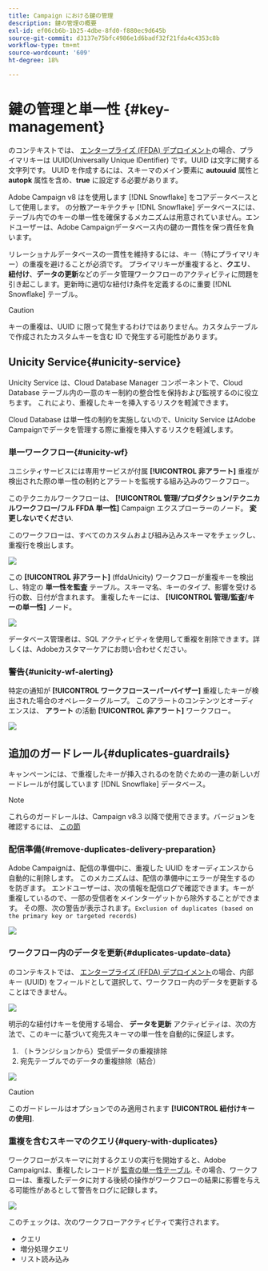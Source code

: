 ```yaml
---
title: Campaign における鍵の管理
description: 鍵の管理の概要
exl-id: ef06cb6b-1b25-4dbe-8fd0-f880ec9d645b
source-git-commit: d3137e75bfc4986e1d6badf32f21fda4c4353c8b
workflow-type: tm+mt
source-wordcount: '609'
ht-degree: 18%

---
```


# 鍵の管理と単一性 {#key-management}

のコンテキストでは、 [エンタープライズ (FFDA) デプロイメント](enterprise-deployment.md)の場合、プライマリキーは UUID(Universally Unique IDentifier) です。UUID は文字に関する文字列です。 UUID を作成するには、スキーマのメイン要素に **autouuid** 属性と **autopk** 属性を含め、**true** に設定する必要があります。

Adobe Campaign v8 はを使用します [!DNL Snowflake] をコアデータベースとして使用します。 の分散アーキテクチャ [!DNL Snowflake] データベースには、テーブル内でのキーの単一性を確保するメカニズムは用意されていません。エンドユーザーは、Adobe Campaignデータベース内の鍵の一貫性を保つ責任を負います。

リレーショナルデータベースの一貫性を維持するには、キー（特にプライマリキー）の重複を避けることが必須です。 プライマリキーが重複すると、**クエリ**、**紐付け**、**データの更新**&#x200B;などのデータ管理ワークフローのアクティビティに問題を引き起こします。更新時に適切な紐付け条件を定義するのに重要 [!DNL Snowflake] テーブル。


>[!CAUTION]
>
>キーの重複は、UUID に限って発生するわけではありません。カスタムテーブルで作成されたカスタムキーを含む ID で発生する可能性があります。


## Unicity Service{#unicity-service}

Unicity Service は、Cloud Database Manager コンポーネントで、Cloud Database テーブル内の一意のキー制約の整合性を保持および監視するのに役立ちます。 これにより、重複したキーを挿入するリスクを軽減できます。

Cloud Database は単一性の制約を実施しないので、Unicity Service はAdobe Campaignでデータを管理する際に重複を挿入するリスクを軽減します。

### 単一ワークフロー{#unicity-wf}

ユニシティサービスには専用サービスが付属 **[!UICONTROL 非アラート]** 重複が検出された際の単一性の制約とアラートを監視する組み込みのワークフロー。

このテクニカルワークフローは、 **[!UICONTROL 管理/プロダクション/テクニカルワークフロー/フル FFDA 単一性]** Campaign エクスプローラーのノード。 **変更しないでください**.

このワークフローは、すべてのカスタムおよび組み込みスキーマをチェックし、重複行を検出します。

![](assets/unicity-alerting-wf.png)

この **[!UICONTROL 非アラート]** (ffdaUnicity) ワークフローが重複キーを検出し、特定の **単一性を監査** テーブル。スキーマ名、キーのタイプ、影響を受ける行の数、日付が含まれます。 重複したキーには、 **[!UICONTROL 管理/監査/キーの単一性]** ノード。

![](assets/unicity-table.png)

データベース管理者は、SQL アクティビティを使用して重複を削除できます。詳しくは、Adobeカスタマーケアにお問い合わせください。

### 警告{#unicity-wf-alerting}

特定の通知が **[!UICONTROL ワークフロースーパーバイザー]** 重複したキーが検出された場合のオペレーターグループ。 このアラートのコンテンツとオーディエンスは、 **アラート** の活動 **[!UICONTROL 非アラート]** ワークフロー。

![](assets/wf-alert-activity.png)


## 追加のガードレール{#duplicates-guardrails}

キャンペーンには、で重複したキーが挿入されるのを防ぐための一連の新しいガードレールが付属しています [!DNL Snowflake] データベース。

>[!NOTE]
>
>これらのガードレールは、Campaign v8.3 以降で使用できます。バージョンを確認するには、 [この節](../start/compatibility-matrix.md#how-to-check-your-campaign-version-and-buildversion)

### 配信準備{#remove-duplicates-delivery-preparation}

Adobe Campaignは、配信の準備中に、重複した UUID をオーディエンスから自動的に削除します。 このメカニズムは、配信の準備中にエラーが発生するのを防ぎます。 エンドユーザーは、次の情報を配信ログで確認できます。キーが重複しているので、一部の受信者をメインターゲットから除外することができます。 その際、次の警告が表示されます。`Exclusion of duplicates (based on the primary key or targeted records)`

![](assets/exclusion-duplicates-log.png)

### ワークフロー内のデータを更新{#duplicates-update-data}

のコンテキストでは、 [エンタープライズ (FFDA) デプロイメント](enterprise-deployment.md)の場合、内部キー (UUID) をフィールドとして選択して、ワークフロー内のデータを更新することはできません。

![](assets/update-data-no-internal-key.png)

明示的な紐付けキーを使用する場合、 **データを更新** アクティビティは、次の方法で、このキーに基づいて宛先スキーマの単一性を自動的に保証します。

1. （トランジションから）受信データの重複排除
1. 宛先テーブルでのデータの重複排除（結合）


![](assets/update-data-deduplicate.png)

>[!CAUTION]
>
>このガードレールはオプションでのみ適用されます **[!UICONTROL 紐付けキーの使用]**.


### 重複を含むスキーマのクエリ{#query-with-duplicates}

ワークフローがスキーマに対するクエリの実行を開始すると、Adobe Campaignは、重複したレコードが [監査の単一性テーブル](#unicity-wf). その場合、ワークフローは、重複したデータに対する後続の操作がワークフローの結果に影響を与える可能性があるとして警告をログに記録します。

![](assets/query-with-duplicates.png)

このチェックは、次のワークフローアクティビティで実行されます。

* クエリ
* 増分処理クエリ
* リスト読み込み